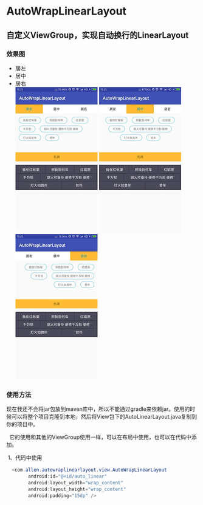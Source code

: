 # AutoWrapLinearLayout
## 自定义ViewGroup，实现自动换行的LinearLayout
### 效果图
 * 居左  
 * 居中  
 * 居右  
 ![居左](/design/left.jpg)
 ![居中](/design/center.jpg) 
 ![居右](/design/right.jpg)
### 使用方法
 
   现在我还不会将jar包放到maven库中，所以不能通过gradle来依赖jar。使用的时候可以将整个项目克隆到本地，然后将View包下的AutoLinearLayout.java复制到你的项目中。  
   
   它的使用和其他的ViewGroup使用一样，可以在布局中使用，也可以在代码中添加。  
   
        
  1、代码中使用
  
```Java
  <com.allen.autowraplinearlayout.view.AutoWrapLinearLayout
        android:id="@+id/auto_linear"
        android:layout_width="wrap_content"
        android:layout_height="wrap_content"
        android:padding="15dp" />

```

